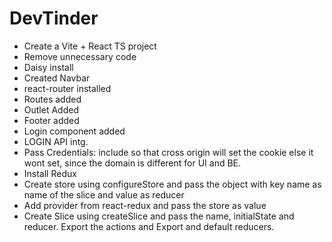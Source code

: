 # DevTinder

- Create a Vite + React TS project
- Remove unnecessary code
- Daisy install
- Created Navbar
- react-router installed
- Routes added
- Outlet Added
- Footer added
- Login component added
- LOGIN API intg.
- Pass Credentials: include so that cross origin will set the cookie else it wont set, since the domain is different for UI and BE.
- Install Redux
- Create store using configureStore and pass the object with key name as name of the slice and value as reducer
- Add provider from react-redux and pass the store as value
- Create Slice using createSlice and pass the name, initialState and reducer. Export the actions and Export and default reducers.
